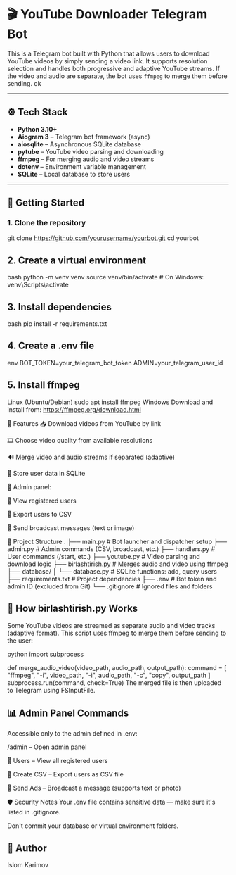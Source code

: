 # 🎬 YouTube Downloader Telegram Bot

This is a Telegram bot built with Python that allows users to download YouTube videos by simply sending a video link. It supports resolution selection and handles both progressive and adaptive YouTube streams. If the video and audio are separate, the bot uses `ffmpeg` to merge them before sending. ok

---

## ⚙️ Tech Stack

- **Python 3.10+**
- **Aiogram 3** – Telegram bot framework (async)
- **aiosqlite** – Asynchronous SQLite database
- **pytube** – YouTube video parsing and downloading
- **ffmpeg** – For merging audio and video streams
- **dotenv** – Environment variable management
- **SQLite** – Local database to store users

---

## 🚀 Getting Started

### 1. Clone the repository


git clone https://github.com/yourusername/yourbot.git
cd yourbot
## 2. Create a virtual environment
bash
python -m venv venv
source venv/bin/activate  # On Windows: venv\Scripts\activate
## 3. Install dependencies
bash
pip install -r requirements.txt
## 4. Create a .env file
env
BOT_TOKEN=your_telegram_bot_token
ADMIN=your_telegram_user_id
##  5. Install ffmpeg
Linux (Ubuntu/Debian)
sudo apt install ffmpeg
Windows
Download and install from: https://ffmpeg.org/download.html

🧰 Features
📥 Download videos from YouTube by link

🎞 Choose video quality from available resolutions

🔊 Merge video and audio streams if separated (adaptive)

👤 Store user data in SQLite

👮 Admin panel:

👥 View registered users

📠 Export users to CSV

📢 Send broadcast messages (text or image)

📁 Project Structure
.
├── main.py               # Bot launcher and dispatcher setup
├── admin.py              # Admin commands (CSV, broadcast, etc.)
├── handlers.py           # User commands (/start, etc.)
├── youtube.py            # Video parsing and download logic
├── birlashtirish.py      # Merges audio and video using ffmpeg
├── database/
│   └── database.py       # SQLite functions: add, query users
├── requirements.txt      # Project dependencies
├── .env                  # Bot token and admin ID (excluded from Git)
└── .gitignore            # Ignored files and folders

## 🧠 How birlashtirish.py Works
Some YouTube videos are streamed as separate audio and video tracks (adaptive format). This script uses ffmpeg to merge them before sending to the user:

python
import subprocess

def merge_audio_video(video_path, audio_path, output_path):
    command = [
        "ffmpeg",
        "-i", video_path,
        "-i", audio_path,
        "-c", "copy",
        output_path
    ]
    subprocess.run(command, check=True)
The merged file is then uploaded to Telegram using FSInputFile.

## 📊 Admin Panel Commands
Accessible only to the admin defined in .env:

/admin – Open admin panel

👥 Users – View all registered users

📠 Create CSV – Export users as CSV file

📢 Send Ads – Broadcast a message (supports text or photo)

🛡️ Security Notes
Your .env file contains sensitive data — make sure it's listed in .gitignore.

Don't commit your database or virtual environment folders.



## 🙋 Author
Islom Karimov



